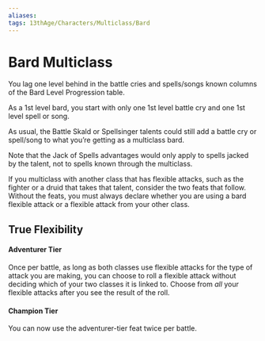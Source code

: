 ```yaml
---
aliases: 
tags: 13thAge/Characters/Multiclass/Bard
---
```

# Bard Multiclass

You lag one level behind in the battle cries and spells/songs known
columns of the Bard Level Progression table.

As a 1st level bard, you start with only one 1st level battle cry and one 1st level spell or song.

As usual, the Battle Skald or Spellsinger talents could still add a battle cry or spell/song to what you’re getting as a multiclass bard.

Note that the Jack of Spells advantages would only apply to spells jacked by the talent, not to spells known through the multiclass.

If you multiclass with another class that has flexible attacks, such as the fighter or a druid that takes that talent, consider the two feats that follow. Without the feats, you must always declare whether you are using a bard flexible attack or a flexible attack from your other class.

## True Flexibility

#### Adventurer Tier

Once per battle, as long as both classes use flexible attacks for the type of attack you are making, you can choose to roll a flexible attack without deciding which of your two classes it is linked to. Choose from *all* your flexible attacks after you see the result of the roll.

#### Champion Tier

You can now use the adventurer-tier feat twice per battle.
